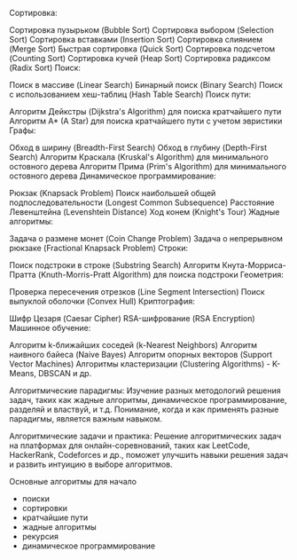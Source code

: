 Сортировка:

Сортировка пузырьком (Bubble Sort)
Сортировка выбором (Selection Sort)
Сортировка вставками (Insertion Sort)
Сортировка слиянием (Merge Sort)
Быстрая сортировка (Quick Sort)
Сортировка подсчетом (Counting Sort)
Сортировка кучей (Heap Sort)
Сортировка радиксом (Radix Sort)
Поиск:

Поиск в массиве (Linear Search)
Бинарный поиск (Binary Search)
Поиск с использованием хеш-таблиц (Hash Table Search)
Поиск пути:

Алгоритм Дейкстры (Dijkstra's Algorithm) для поиска кратчайшего пути
Алгоритм A* (A Star) для поиска кратчайшего пути с учетом эвристики
Графы:

Обход в ширину (Breadth-First Search)
Обход в глубину (Depth-First Search)
Алгоритм Краскала (Kruskal's Algorithm) для минимального остовного дерева
Алгоритм Прима (Prim's Algorithm) для минимального остовного дерева
Динамическое программирование:

Рюкзак (Knapsack Problem)
Поиск наибольшей общей подпоследовательности (Longest Common Subsequence)
Расстояние Левенштейна (Levenshtein Distance)
Ход конем (Knight's Tour)
Жадные алгоритмы:

Задача о размене монет (Coin Change Problem)
Задача о непрерывном рюкзаке (Fractional Knapsack Problem)
Строки:

Поиск подстроки в строке (Substring Search)
Алгоритм Кнута-Морриса-Пратта (Knuth-Morris-Pratt Algorithm) для поиска подстроки
Геометрия:

Проверка пересечения отрезков (Line Segment Intersection)
Поиск выпуклой оболочки (Convex Hull)
Криптография:

Шифр Цезаря (Caesar Cipher)
RSA-шифрование (RSA Encryption)
Машинное обучение:

Алгоритм k-ближайших соседей (k-Nearest Neighbors)
Алгоритм наивного байеса (Naive Bayes)
Алгоритм опорных векторов (Support Vector Machines)
Алгоритмы кластеризации (Clustering Algorithms) - K-Means, DBSCAN и др.

Алгоритмические парадигмы: Изучение разных методологий решения задач, таких как жадные алгоритмы, динамическое
программирование, разделяй и властвуй, и т.д. Понимание, когда и как применять разные парадигмы, является важным
навыком.

Алгоритмические задачи и практика: Решение алгоритмических задач на платформах для онлайн-соревнований, таких как
LeetCode, HackerRank, Codeforces и др., поможет улучшить навыки решения задач и развить интуицию в выборе алгоритмов.

Основные алгоритмы для начало

- поиски
- сортировки
- кратчайшие пути
- жадные алгоритмы
- рекурсия
- динамическое программирование 
